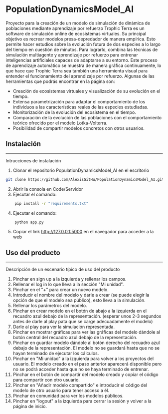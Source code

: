 # PopulationDynamicsModel_AI
Proyecto para la creación de un modelo de simulación de dinámica de poblaciones mediante aprendizaje por refuerzo
Trophic Terra es un software de simulación online de ecosistemas virtuales. Su principal objetivo es recrear modelos presa-depredador de manera empírica. Esto permite hacer estudios sobre la evolución futura de dos especies a lo largo del tiempo en cuestión de minutos.  Para lograrlo, combina las técnicas de simulación multiagente y aprendizaje por refuerzo para entrenar inteligencias artificiales capaces de adaptarse a su entorno. Este proceso de aprendizaje automático se muestra de manera gráfica continuamente, lo que hace que Trophic Terra sea también una herramienta visual para entender el funcionamiento del aprendizaje por refuerzo.
Algunas de las herramientas que podrás encontrar en la página son:
-	Creación de ecosistemas virtuales y visualización de su evolución en el tiempo.
-	Extensa parametrización para adaptar el comportamiento de los individuos a las características reales de las especies estudiadas.
-	Monitorización de la evolución del ecosistema en el tiempo.
-	Comparación de la evolución de las poblaciones con el comportamiento teórico ofrecido por el modelo Lotka-Volterra.
-	Posibilidad de compartir modelos concretos con otros usuarios.

## Instalación
***
Intrucciones de instalación 

1. Clonar el repositorio PopulationDynamicsModel_AI en el escritorio
```bash
git clone https://github.com/AlexisGitHu/PopulationDynamicsModel_AI.git
```
2. Abrir la consola en Code/Servidor
3. Ejecutar el comando: 
```bash 
    pip install -r "requirements.txt"
```
4. Ejecutar el comando: 
```bash 
    python app.py
```
5. Copiar el link http://127.0.0.1:5000 en el navegador para acceder a la web


## Uso del producto
***
Descripción de un escenario típico de uso del producto


1. Pinchar en sign up a la izquierda y rellenar los campos.
2. Rellenar el log in lo que lleva a la sección "Mi unidad".
3. Pinchar en el "+" para crear un nuevo modelo.
4. Introducir el nombre del modelo y darle a crear (se puede elegir la opción de que el modelo sea público), esto lleva a la simulación.
5. Rellenar los parámetros del modelo.
6. Pinchar en crear modelo en el botón de abajo a la izquierda en el recuadro azul debajo de la representación. (esperar unos 2-3 segundos antes de darle al play pata que se carge adecuadamente el modelo)
7. Darle al play para ver la simulación representada.
8. Pinchar en mostrar gráficas para ver las gráficas del modelo dándole al botón central del recuadro azul debajo de la representación.
9. Pinchar en guardar modelo dándole al botón derecho del recuadro azul debajo de la representación. El modelo no se guardará hasta que no se hayan terminado de ejecutar los cálculos.
10. Pinchar en "Mi unidad" a la izquierda para volver a los proyectos del usuario. El modelo creado en el paso anterior aparecerá disponible pero no se podrá acceder hasta que no se haya terminado de entrenar.
11. Pinchar en el botón de compartir del modelo creado y copiar el código para compartir con otro usuario.
12. Pinchar en "Añadir modelo compartido" e introducir el código del modelo de otro usuario para tener acceso a él.
13. Pinchar en comunidad para ver los modelos públicos.
14. Pinchar en "logout" a la izquierda para cerrar la sesión y volver a la página de inicio.



